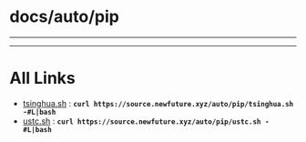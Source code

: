
# docs/auto/pip
---



---

# All Links

* [tsinghua.sh](tsinghua.sh) : **`curl https://source.newfuture.xyz/auto/pip/tsinghua.sh -#L|bash`** 
* [ustc.sh](ustc.sh) : **`curl https://source.newfuture.xyz/auto/pip/ustc.sh -#L|bash`** 
